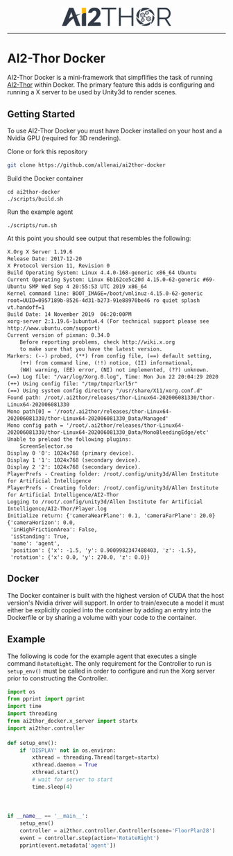 <p align="center">
  <img width = "50%" src='/doc/static/thor-logo-main_1.0_thick.png' />
  </p>

--------------------------------------------------------------------------------

# AI2-Thor Docker

AI2-Thor Docker is a mini-framework that simpflifies the task of running [AI2-Thor](https://ai2thor.allenai.org) within Docker. The primary feature this adds is configuring and running a X server to be used by Unity3d to render scenes. 

## Getting Started

To use AI2-Thor Docker you must have Docker installed on your host and a Nvidia GPU (required for 3D rendering).


Clone or fork this repository
```bash
git clone https://github.com/allenai/ai2thor-docker
```

Build the Docker container
```
cd ai2thor-docker
./scripts/build.sh
```

Run the example agent
```
./scripts/run.sh
```

At this point you should see output that resembles the following: 
```
X.Org X Server 1.19.6
Release Date: 2017-12-20
X Protocol Version 11, Revision 0
Build Operating System: Linux 4.4.0-168-generic x86_64 Ubuntu
Current Operating System: Linux 6b162ce5c20d 4.15.0-62-generic #69-Ubuntu SMP Wed Sep 4 20:55:53 UTC 2019 x86_64
Kernel command line: BOOT_IMAGE=/boot/vmlinuz-4.15.0-62-generic root=UUID=0957189b-8526-4d31-b273-91e88970be46 ro quiet splash vt.handoff=1
Build Date: 14 November 2019  06:20:00PM
xorg-server 2:1.19.6-1ubuntu4.4 (For technical support please see http://www.ubuntu.com/support) 
Current version of pixman: 0.34.0
	Before reporting problems, check http://wiki.x.org
	to make sure that you have the latest version.
Markers: (--) probed, (**) from config file, (==) default setting,
	(++) from command line, (!!) notice, (II) informational,
	(WW) warning, (EE) error, (NI) not implemented, (??) unknown.
(==) Log file: "/var/log/Xorg.0.log", Time: Mon Jun 22 20:04:29 2020
(++) Using config file: "/tmp/tmpzrlxrl5r"
(==) Using system config directory "/usr/share/X11/xorg.conf.d"
Found path: /root/.ai2thor/releases/thor-Linux64-202006081330/thor-Linux64-202006081330
Mono path[0] = '/root/.ai2thor/releases/thor-Linux64-202006081330/thor-Linux64-202006081330_Data/Managed'
Mono config path = '/root/.ai2thor/releases/thor-Linux64-202006081330/thor-Linux64-202006081330_Data/MonoBleedingEdge/etc'
Unable to preload the following plugins:
	ScreenSelector.so
Display 0 '0': 1024x768 (primary device).
Display 1 '1': 1024x768 (secondary device).
Display 2 '2': 1024x768 (secondary device).
PlayerPrefs - Creating folder: /root/.config/unity3d/Allen Institute for Artificial Intelligence
PlayerPrefs - Creating folder: /root/.config/unity3d/Allen Institute for Artificial Intelligence/AI2-Thor
Logging to /root/.config/unity3d/Allen Institute for Artificial Intelligence/AI2-Thor/Player.log
Initialize return: {'cameraNearPlane': 0.1, 'cameraFarPlane': 20.0}
{'cameraHorizon': 0.0,
 'inHighFrictionArea': False,
 'isStanding': True,
 'name': 'agent',
 'position': {'x': -1.5, 'y': 0.9009982347488403, 'z': -1.5},
 'rotation': {'x': 0.0, 'y': 270.0, 'z': 0.0}}
```

## Docker

The Docker container is built with the highest version of CUDA that the host version's Nvidia driver will support.  In order to train/execute a model it must either be explicitly copied into the container by adding an entry into the Dockerfile or by sharing a volume with your code to the container. 

## Example

The following is code for the example agent that executes a single command ```RotateRight```.  The only requirement for the Controller to run is ```setup_env()``` must be called in order to configure and run the Xorg server prior to constructing the Controller.

```python
import os
from pprint import pprint
import time
import threading
from ai2thor_docker.x_server import startx
import ai2thor.controller

def setup_env():
    if 'DISPLAY' not in os.environ:
        xthread = threading.Thread(target=startx)
        xthread.daemon = True
        xthread.start()
        # wait for server to start
        time.sleep(4)



if __name__ == '__main__':
    setup_env()
    controller = ai2thor.controller.Controller(scene='FloorPlan28')
    event = controller.step(action='RotateRight')
    pprint(event.metadata['agent'])

```

